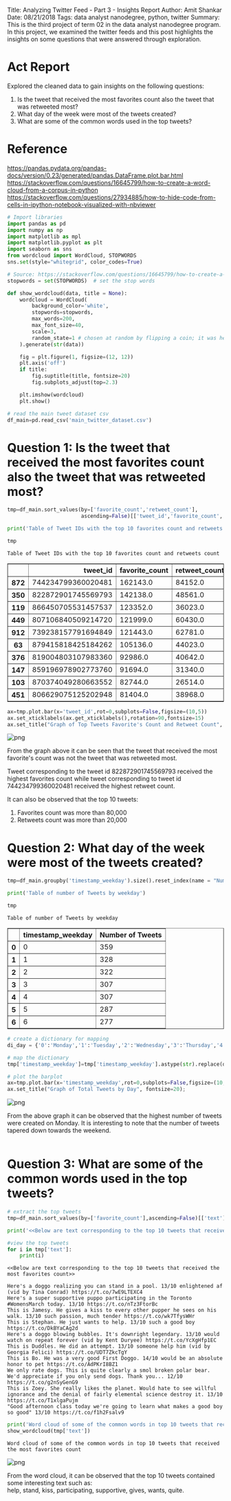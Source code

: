 Title: Analyzing Twitter Feed - Part 3 - Insights Report
Author: Amit Shankar
Date: 08/21/2018
Tags: data analyst nanodegree, python, twitter
Summary: This is the third project of term 02 in the data analyst nanodegree program. In this project, we examined the twitter feeds and this post highlights the insights on some questions that were answered through exploration.


# Act Report

Explored the cleaned data to gain insights on the following questions: 

1. Is the tweet that received the most favorites count also the tweet that was retweeted most?
2. What day of the week were most of the tweets created? 
3. What are some of the common words used in the top tweets?

# Reference

https://pandas.pydata.org/pandas-docs/version/0.23/generated/pandas.DataFrame.plot.bar.html  
https://stackoverflow.com/questions/16645799/how-to-create-a-word-cloud-from-a-corpus-in-python  
https://stackoverflow.com/questions/27934885/how-to-hide-code-from-cells-in-ipython-notebook-visualized-with-nbviewer  


```python
# Import libraries
import pandas as pd
import numpy as np
import matplotlib as mpl
import matplotlib.pyplot as plt
import seaborn as sns
from wordcloud import WordCloud, STOPWORDS 
sns.set(style="whitegrid", color_codes=True)
```


```python
# Source: https://stackoverflow.com/questions/16645799/how-to-create-a-word-cloud-from-a-corpus-in-python
stopwords = set(STOPWORDS)  # set the stop words

def show_wordcloud(data, title = None):
    wordcloud = WordCloud(
        background_color='white',
        stopwords=stopwords,
        max_words=200,
        max_font_size=40, 
        scale=3,
        random_state=1 # chosen at random by flipping a coin; it was heads
    ).generate(str(data))

    fig = plt.figure(1, figsize=(12, 12))
    plt.axis('off')
    if title: 
        fig.suptitle(title, fontsize=20)
        fig.subplots_adjust(top=2.3)

    plt.imshow(wordcloud)
    plt.show()
```


```python
# read the main tweet dataset csv
df_main=pd.read_csv('main_twitter_dataset.csv')
```

# Question 1: Is the tweet that received the most favorites count also the tweet that was retweeted most?


```python
tmp=df_main.sort_values(by=['favorite_count','retweet_count'],
                        ascending=False)[['tweet_id','favorite_count','retweet_count']].head(10)

print('Table of Tweet IDs with the top 10 favorites count and retweets count')

tmp
```

    Table of Tweet IDs with the top 10 favorites count and retweets count
    




<div>
<style scoped>
    .dataframe tbody tr th:only-of-type {
        vertical-align: middle;
    }

    .dataframe tbody tr th {
        vertical-align: top;
    }

    .dataframe thead th {
        text-align: right;
    }
</style>
<table border="1" class="dataframe">
  <thead>
    <tr style="text-align: right;">
      <th></th>
      <th>tweet_id</th>
      <th>favorite_count</th>
      <th>retweet_count</th>
    </tr>
  </thead>
  <tbody>
    <tr>
      <th>872</th>
      <td>744234799360020481</td>
      <td>162143.0</td>
      <td>84152.0</td>
    </tr>
    <tr>
      <th>350</th>
      <td>822872901745569793</td>
      <td>142138.0</td>
      <td>48561.0</td>
    </tr>
    <tr>
      <th>119</th>
      <td>866450705531457537</td>
      <td>123352.0</td>
      <td>36023.0</td>
    </tr>
    <tr>
      <th>449</th>
      <td>807106840509214720</td>
      <td>121999.0</td>
      <td>60430.0</td>
    </tr>
    <tr>
      <th>912</th>
      <td>739238157791694849</td>
      <td>121443.0</td>
      <td>62781.0</td>
    </tr>
    <tr>
      <th>63</th>
      <td>879415818425184262</td>
      <td>105136.0</td>
      <td>44023.0</td>
    </tr>
    <tr>
      <th>376</th>
      <td>819004803107983360</td>
      <td>92986.0</td>
      <td>40642.0</td>
    </tr>
    <tr>
      <th>147</th>
      <td>859196978902773760</td>
      <td>91694.0</td>
      <td>31340.0</td>
    </tr>
    <tr>
      <th>103</th>
      <td>870374049280663552</td>
      <td>82744.0</td>
      <td>26514.0</td>
    </tr>
    <tr>
      <th>451</th>
      <td>806629075125202948</td>
      <td>81404.0</td>
      <td>38968.0</td>
    </tr>
  </tbody>
</table>
</div>




```python
ax=tmp.plot.bar(x='tweet_id',rot=0,subplots=False,figsize=(10,5))
ax.set_xticklabels(ax.get_xticklabels(),rotation=90,fontsize=15)
ax.set_title("Graph of Top Tweets Favorite's Count and Retweet Count", fontsize=20);
```


![png](images/data_analyst_nanodegree_term_02_project_03_act_report_v2_0/data_analyst_nanodegree_term_02_project_03_act_report_v2_0_8_0.png)


From the graph above it can be seen that the tweet that received the most favorite's count was not the tweet that was retweeted 
most.

Tweet corresponding to the tweet id 822872901745569793 received the highest favorites count while tweet corresponding to tweet id 744234799360020481 received the highest retweet count. 

It can also be observed that the top 10 tweets:
1. Favorites count was more than 80,000
2. Retweets count was more than 20,000

# Question 2: What day of the week were most of the tweets created? 


```python
tmp=df_main.groupby('timestamp_weekday').size().reset_index(name = "Number of Tweets")

print('Table of number of Tweets by weekday')

tmp
```

    Table of number of Tweets by weekday
    




<div>
<style scoped>
    .dataframe tbody tr th:only-of-type {
        vertical-align: middle;
    }

    .dataframe tbody tr th {
        vertical-align: top;
    }

    .dataframe thead th {
        text-align: right;
    }
</style>
<table border="1" class="dataframe">
  <thead>
    <tr style="text-align: right;">
      <th></th>
      <th>timestamp_weekday</th>
      <th>Number of Tweets</th>
    </tr>
  </thead>
  <tbody>
    <tr>
      <th>0</th>
      <td>0</td>
      <td>359</td>
    </tr>
    <tr>
      <th>1</th>
      <td>1</td>
      <td>328</td>
    </tr>
    <tr>
      <th>2</th>
      <td>2</td>
      <td>322</td>
    </tr>
    <tr>
      <th>3</th>
      <td>3</td>
      <td>307</td>
    </tr>
    <tr>
      <th>4</th>
      <td>4</td>
      <td>307</td>
    </tr>
    <tr>
      <th>5</th>
      <td>5</td>
      <td>287</td>
    </tr>
    <tr>
      <th>6</th>
      <td>6</td>
      <td>277</td>
    </tr>
  </tbody>
</table>
</div>




```python
# create a dictionary for mapping
di_day = {'0':'Monday','1':'Tuesday','2':'Wednesday','3':'Thursday','4':'Friday','5':'Saturday','6':'Sunday'}

# map the dictionary 
tmp['timestamp_weekday']=tmp['timestamp_weekday'].astype(str).replace(di_day)

# plot the barplot
ax=tmp.plot.bar(x='timestamp_weekday',rot=0,subplots=False,figsize=(10,5))
ax.set_title("Graph of Total Tweets by Day", fontsize=20);
```


![png](images/data_analyst_nanodegree_term_02_project_03_act_report_v2_0/data_analyst_nanodegree_term_02_project_03_act_report_v2_0_12_0.png)


From the above graph it can be observed that the highest number of tweets were created on Monday. It is interesting to note that the number of tweets tapered down towards the weekend.  


```python

```

# Question 3: What are some of the common words used in the top tweets?


```python
# extract the top tweets
tmp=df_main.sort_values(by=['favorite_count'],ascending=False)[['text']].head(10)

print('<<Below are text corresponding to the top 10 tweets that received the most favorites count>> \n')

#view the top tweets
for i in tmp['text']:
    print(i)
```

    <<Below are text corresponding to the top 10 tweets that received the most favorites count>> 
    
    Here's a doggo realizing you can stand in a pool. 13/10 enlightened af (vid by Tina Conrad) https://t.co/7wE9LTEXC4
    Here's a super supportive puppo participating in the Toronto  #WomensMarch today. 13/10 https://t.co/nTz3FtorBc
    This is Jamesy. He gives a kiss to every other pupper he sees on his walk. 13/10 such passion, much tender https://t.co/wk7TfysWHr
    This is Stephan. He just wants to help. 13/10 such a good boy https://t.co/DkBYaCAg2d
    Here's a doggo blowing bubbles. It's downright legendary. 13/10 would watch on repeat forever (vid by Kent Duryee) https://t.co/YcXgHfp1EC
    This is Duddles. He did an attempt. 13/10 someone help him (vid by Georgia Felici) https://t.co/UDT7ZkcTgY
    This is Bo. He was a very good First Doggo. 14/10 would be an absolute honor to pet https://t.co/AdPKrI8BZ1
    We only rate dogs. This is quite clearly a smol broken polar bear. We'd appreciate if you only send dogs. Thank you... 12/10 https://t.co/g2nSyGenG9
    This is Zoey. She really likes the planet. Would hate to see willful ignorance and the denial of fairly elemental science destroy it. 13/10 https://t.co/T1xlgaPujm
    "Good afternoon class today we're going to learn what makes a good boy so good" 13/10 https://t.co/f1h2Fsalv9
    


```python
print('Word cloud of some of the common words in top 10 tweets that received the most favorites count' )
show_wordcloud(tmp['text'])
```

    Word cloud of some of the common words in top 10 tweets that received the most favorites count
    


![png](images/data_analyst_nanodegree_term_02_project_03_act_report_v2_0/data_analyst_nanodegree_term_02_project_03_act_report_v2_0_17_1.png)


From the word cloud, it can be observed that the top 10 tweets contained some interesting text such as:  
help, stand, kiss, participating, supportive, gives, wants, quite.


```python

```
